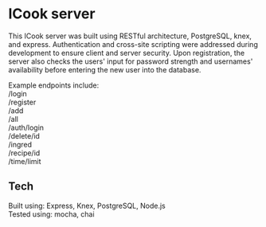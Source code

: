 # ICook server
This ICook server was built using RESTful architecture, PostgreSQL, knex, and express. Authentication and cross-site scripting were addressed during development to ensure client and server security. Upon registration, the server also checks the users' input for password strength and usernames' availability before entering the new user into the database.

Example endpoints include:\
/login\
/register\
/add\
/all\
/auth/login\
/delete/id\
/ingred\
/recipe/id\
/time/limit

## Tech
Built using: Express, Knex, PostgreSQL, Node.js\
Tested using: mocha, chai
